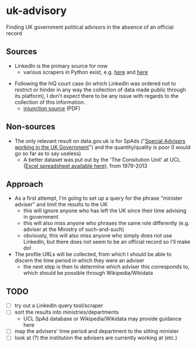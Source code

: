 # uk-advisory

Finding UK government political advisors in the absence of an official record

## Sources

- LinkedIn is the primary source for now
  - various scrapers in Python exist, e.g. [here][1] and [here][2]

[1]: https://github.com/junks/linkedInScraper
[2]: https://github.com/eracle/linkedin

- Following the hiQ court case (in which LinkedIn was ordered not to restrict or hinder in any way the collection of data made public through its platform), I don't expect there to be any issue with regards to the collection of this information.
  - [injunction source][3] (PDF)

[3]: https://www.almcms.com/contrib/content/uploads/sites/292/2017/08/HiQInjunction.pdf

## Non-sources

- The only relevant result on data.gov.uk is for SpAds ("[Special Advisers working in the UK Government][SpAd_data_gov]") and the quantity/quality is poor (I would go so far as to say useless)
  - A better dataset was put out by the 'The Consitution Unit' at UCL ([Excel spreadsheet available here][SpAd_data_UCL]), from 1979-2013

[SpAd_data_gov]: https://data.gov.uk/dataset/special-advisers
[SpAd_data_UCL]: https://www.ucl.ac.uk/constitution-unit/research/government/special-advisers

## Approach

- As a first attempt, I'm going to set up a query for the phrase "minister adviser" and limit the results to the UK
  - this will ignore anyone who has left the UK since their time advising in government
  - this will also miss anyone who phrases the same role differently (e.g. adviser at the Ministry of such-and-such)
  - obviously, this will also miss anyone who simply does not use LinkedIn, but there does not seem to be an official record so I'll make do!
- The profile URLs will be collected, from which I should be able to discern the time period in which they were an adviser
  - the next step is then to determine which adviser this corresponds to, which should be possible through Wikipedia/Wikidata

## TODO

- [ ] try out a LinkedIn query tool/scraper
- [ ] sort the results into ministries/departments
  - UCL SpAd database or Wikipedia/Wikidata may provide guidance here
- [ ] map the advisers' time period and department to the sitting minister
- [ ] look at (?) the institution the advisers are currently working at (etc.)
